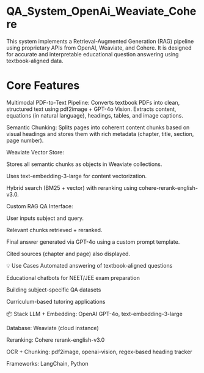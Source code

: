 # QA_System_OpenAi_Weaviate_Cohere
This system implements a Retrieval-Augmented Generation (RAG) pipeline using proprietary APIs from OpenAI, Weaviate, and Cohere. It is designed for accurate and interpretable educational question answering using textbook-aligned data.

# Core Features
Multimodal PDF-to-Text Pipeline: Converts textbook PDFs into clean, structured text using pdf2image + GPT-4o Vision. Extracts content, equations (in natural language), headings, tables, and image captions.

Semantic Chunking: Splits pages into coherent content chunks based on visual headings and stores them with rich metadata (chapter, title, section, page number).

Weaviate Vector Store:

Stores all semantic chunks as objects in Weaviate collections.

Uses text-embedding-3-large for content vectorization.

Hybrid search (BM25 + vector) with reranking using cohere-rerank-english-v3.0.

Custom RAG QA Interface:

User inputs subject and query.

Relevant chunks retrieved + reranked.

Final answer generated via GPT-4o using a custom prompt template.

Cited sources (chapter and page) also displayed.

💡 Use Cases
Automated answering of textbook-aligned questions

Educational chatbots for NEET/JEE exam preparation

Building subject-specific QA datasets

Curriculum-based tutoring applications

📦 Stack
LLM + Embedding: OpenAI GPT-4o, text-embedding-3-large

Database: Weaviate (cloud instance)

Reranking: Cohere rerank-english-v3.0

OCR + Chunking: pdf2image, openai-vision, regex-based heading tracker

Frameworks: LangChain, Python
